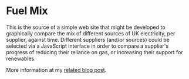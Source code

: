 Fuel Mix
========

This is the source of a simple web site that might be developed to graphically compare
the mix of different sources of UK electricity, per supplier, against time. Different
suppliers (and/or sources) could be selected via a JavaScript interface in order to
compare a supplier's progress of reducing their reliance on gas, or increasing their
support for renewables.

More information at my [related blog post][1].

[1]: http://blog.jondh.me.uk/2013/05/uk-energy-mix-graphs/
